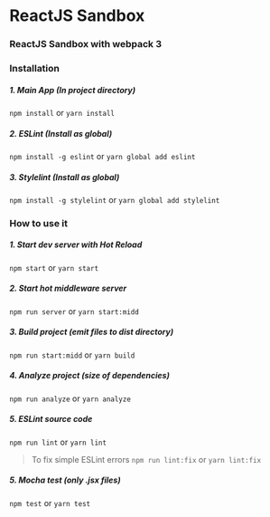 # ReactJS Sandbox
### ReactJS Sandbox with webpack 3
### Installation

##### 1. Main App (In project directory)
```npm install``` or ```yarn install```
##### 2. ESLint (Install as global)
```npm install -g eslint``` or ```yarn global add eslint```
##### 3. Stylelint (Install as global)
```npm install -g stylelint``` or ```yarn global add stylelint```

### How to use it

##### 1. Start dev server with Hot Reload
```npm start``` or ```yarn start```

##### 2. Start hot middleware server
```npm run server``` or ```yarn start:midd```

##### 3. Build project (emit files to dist directory)
```npm run start:midd``` or ```yarn build```

##### 4. Analyze project (size of dependencies)
```npm run analyze``` or ```yarn analyze```

##### 5. ESLint source code
```npm run lint``` or ```yarn lint```
> To fix simple ESLint errors
```npm run lint:fix``` or ```yarn lint:fix```

##### 5. Mocha test (only .jsx files)
```npm test``` or ```yarn test```
